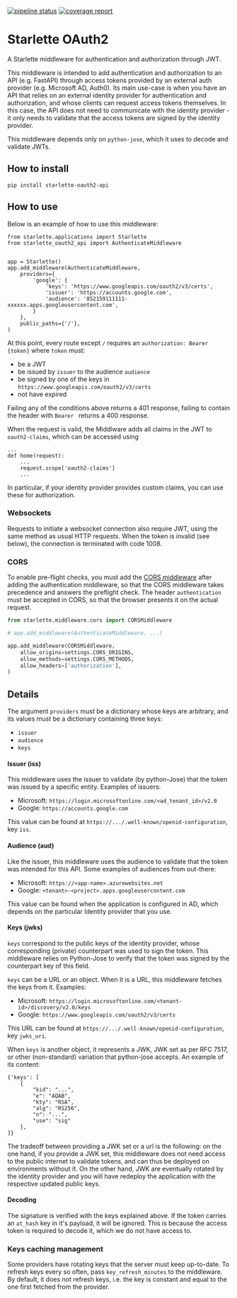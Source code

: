 [![pipeline status](https://gitlab.com/jorgecarleitao/Starlette-oauth2-api/badges/master/pipeline.svg)](https://gitlab.com/jorgecarleitao/Starlette-oauth2-api/commits/master)
[![coverage report](https://gitlab.com/jorgecarleitao/Starlette-oauth2-api/badges/master/coverage.svg)](https://gitlab.com/jorgecarleitao/Starlette-oauth2-api/commits/master)

# Starlette OAuth2

A Starlette middleware for authentication and authorization through JWT.

This middleware is intended to add authentication and authorization to an API (e.g. FastAPI) through access tokens provided by an external auth provider (e.g. Microsoft AD, Auth0).
Its main use-case is when you have an API that relies on an external identity provider for authentication and authorization, and whose clients can request access tokens themselves. In this case, the API does not need to communicate with the identity provider - it only needs to validate that the access tokens are signed by the identity provider.

This middleware depends only on `python-jose`, which it uses to decode and validate JWTs.

## How to install

```
pip install starlette-oauth2-api
```

## How to use

Below is an example of how to use this middleware:

```
from starlette.applications import Starlette
from starlette_oauth2_api import AuthenticateMiddleware


app = Starlette()
app.add_middleware(AuthenticateMiddleware,
    providers={
        'google': {
            'keys': 'https://www.googleapis.com/oauth2/v3/certs',
            'issuer': 'https://accounts.google.com',
            'audience': '852159111111-xxxxxx.apps.googleusercontent.com',
        }
    },
    public_paths={'/'},
)
```

At this point, every route except `/` requires an `authorization: Bearer {token}` where `token` must:

* be a JWT
* be issued by `issuer` to the audience `audience`
* be signed by one of the keys in `https://www.googleapis.com/oauth2/v3/certs`
* not have expired

Failing any of the conditions above returns a 401 response, failing to contain the header with `Bearer ` returns a 400 response.

When the request is valid, the Middlware adds all claims in the JWT to `oauth2-claims`, which can be accessed using

```
...
def home(request):
    ...
    request.scope['oauth2-claims']
    ...
```

In particular, if your identity provider provides custom claims, you can use these for authorization.

### Websockets

Requests to initiate a websocket connection also require JWT, using the same method as usual HTTP requests.
When the token is invalid (see below), the connection is terminated with code 1008.

### CORS

To enable pre-flight checks, you must add the [CORS middleware](https://www.starlette.io/middleware/#cors-preflight-requests) after adding the authentication middleware, so that the CORS middleware takes precedence and answers the preflight check. The header `authentication` must be accepted in CORS, so that the browser presents it on the actual request.

```python
from starlette.middleware.cors import CORSMiddleware

# app.add_middleware(AuthenticateMiddleware, ...)

app.add_middleware(CORSMiddleware,
    allow_origins=settings.CORS_ORIGINS,
    allow_methods=settings.CORS_METHODS,
    allow_headers=['authorization'],
)
```

## Details

The argument `providers` must be a dictionary whose keys are arbitrary, and its values must be a dictionary containing three keys:

* `issuer`
* `audience`
* `keys`

#### Issuer (iss)

This middleware uses the issuer to validate (by python-Jose) that the token was issued by a specific entity. Examples of issuers:

* Microsoft: `https://login.microsoftonline.com/<ad_tenant_id>/v2.0`
* Google: `https://accounts.google.com`

This value can be found at `https://.../.well-known/openid-configuration`, key `iss`.

#### Audience (aud)

Like the issuer, this middleware uses the audience to validate that the token was intended for this API.
Some examples of audiences from out-there:

* Microsoft: `https://<app-name>.azurewebsites.net`
* Google: `<tenant>-<project>.apps.googleusercontent.com`

This value can be found when the application is configured in AD, which depends on the particular Identity
provider that you use.

#### Keys (jwks)

`keys` correspond to the public keys of the identity provider, whose corresponding (private) counterpart was used to sign the token. This middleware relies on Python-Jose to verify that the token was signed by the counterpart key of this field.

`keys` can be a URL or an object. When it is a URL, this middleware fetches the keys from it. Examples:

* Microsoft: `https://login.microsoftonline.com/<tenant-id>/discovery/v2.0/keys`
* Google: `https://www.googleapis.com/oauth2/v3/certs`

This URL can be found at `https://.../.well-known/openid-configuration`, key `jwks_uri`.

When `keys` is another object, it represents a JWK, JWK set as per RFC 7517, or other (non-standard) variation that python-jose accepts. An example of its content:

```
{'keys': [
    {
        "kid": "...",
        "e": "AQAB",
        "kty": "RSA",
        "alg": "RS256",
        "n": "...",
        "use": "sig"
    },
]}
```

The tradeoff between providing a JWK set or a url is the following: on the one hand, if you provide a JWK set, this middleware does not need access to the public internet to validate tokens, and can thus be deployed on environments without it. On the other hand, JWK are eventually rotated by the
identity provider and you will have redeploy the application with the respective updated public keys.

#### Decoding

The signature is verified with the keys explained above. If the token carries an `at_hash` key in it's payload, it will be ignored. This is because the access token is required to decode it, which we do not have access to.

### Keys caching management

Some providers have rotating keys that the server must keep up-to-date. To refresh keys every so often, pass `key_refresh_minutes` to the middleware. By default, it does not refresh keys, i.e. the key is constant and equal to the one first fetched from the provider.
